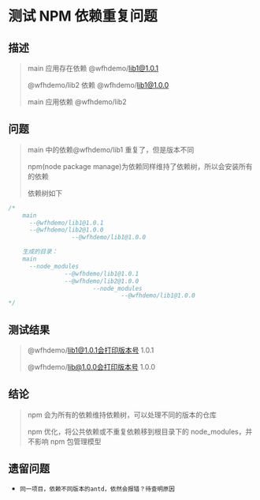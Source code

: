 # 测试 NPM 依赖重复问题

## 描述

> main 应用存在依赖 @wfhdemo/lib1@1.0.1
>
> @wfhdemo/lib2 依赖 @wfhdemo/lib1@1.0.0
>
> main 应用依赖 @wfhdemo/lib2

## 问题

> main 中的依赖@wfhdemo/lib1 重复了，但是版本不同
>
> npm(node package manage)为依赖同样维持了依赖树，所以会安装所有的依赖
>
> 依赖树如下

```js
/*
    main
      --@wfhdemo/lib1@1.0.1
      --@wfhdemo/lib2@1.0.0
                  --@wfhdemo/lib1@1.0.0

    生成的目录：
    main
      --node_modules
                --@wfhdemo/lib1@1.0.1
                --@wfhdemo/lib2@1.0.0
                        --node_modules
                                --@wfhdemo/lib1@1.0.0
*/
```

## 测试结果

> @wfhdemo/lib1@1.0.1会打印版本号 1.0.1
>
> @wfhdemo/lib@1.0.0会打印版本号 1.0.0

## 结论

> npm 会为所有的依赖维持依赖树，可以处理不同的版本的仓库
>
> npm 优化，将公共依赖或不重复依赖移到根目录下的 node_modules，并不影响 npm 包管理模型

## 遗留问题

- `同一项目，依赖不同版本的antd，依然会报错？待查明原因`
